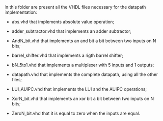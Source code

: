 In this folder are present all the VHDL files necessary for the datapath implementation:

- abs.vhd that implements absolute value operation;

- adder_subtractor.vhd that implements an adder subtractor;

- AndN_bit.vhd that implements an and bit a bit between two inputs on N bits;

- barrel_shifter.vhd that implements a rigth barrel shifter;

- bN_5to1.vhd that implements a multiplexer with 5 inputs and 1 outputs;

- datapath.vhd that implements the complete datapath, using all the other files;

- LUI_AUIPC.vhd that implements the LUI and the AUIPC operations;

- XorN_bit.vhd that implements an xor bit a bit between two inputs on N bits;

- ZeroN_bit.vhd that it is equal to zero when the inputs are equal.